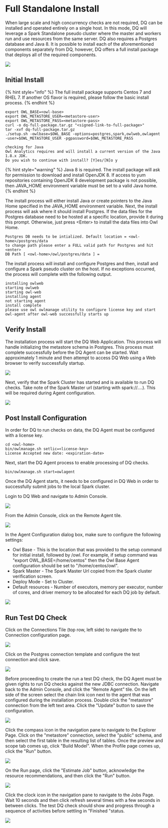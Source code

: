 # Full Standalone Install

When large scale and high concurrency checks are not required, DQ can be installed and operated entirely on a single host. In this mode, DQ will leverage a Spark Standalone pseudo cluster where the master and workers run and use resources from the same server. DQ also requires a Postgres database and Java 8. It is possible to install each of the aforementioned components separately  from DQ, however, DQ offers a full install package that deploys all of the required components.

![](../.gitbook/assets/screenshot-2021-06-14-at-5.44.53-pm.png)

## Initial Install

{% hint style="info" %}
The full install package supports Centos 7 and RHEL 7. If another OS flavor is required, please follow the basic install process.
{% endhint %}

```text
export OWL_BASE=<owl-base>
export OWL_METASTORE_USER=<metastore-user>
export OWL_METASTORE_PASS=<metastore-pass>
curl -o dq-full-package.tar.gz "<signed-link-to-full-package>"
tar -xvf dq-full-package.tar.gz
./setup.sh -owlbase=$OWL_BASE -options=postgres,spark,owlweb,owlagent -user=$OWL_METASTORE_USER -pgpassword=$OWL_METASTORE_PASS

checking for Java
Owl Analytics requires and will install a current version of the Java 1.8.x JDK.
Do you wish to continue with install? [Y]es/[N]o y
```

{% hint style="warning" %}
Java 8 is required. The install package will ask for permission to download and install OpenJDK 8. If access to yum repositories containing OpenJDK 8 development package is not possible,  then JAVA\_HOME environment variable must be set to a valid Java home.
{% endhint %}

The install process will either install Java or create pointers to the Java Home specified in the JAVA\_HOME environment variable. Next, the install process will ask where it should install Postgres. If the data files for the Postgres database need to be hosted at a specific location, provide it during this prompt. Otherwise, just press &lt;Enter&gt; to install the data files into Owl Home.

```text
Postgres DB needs to be intialized. Default location = <owl-home>/postgres/data
to change path please enter a FULL valid path for Postgres and hit <enter>
DB Path [ <owl-home>/owl/postgres/data ] = 
```

The install process will install and configure Postgres and then, install and configure a Spark pseudo cluster on the host. If no exceptions occurred, the process will complete with the following output.

```text
installing owlweb
starting owlweb
starting owl-web
installing agent
not starting agent
install complete
please use owl owlmanage utility to configure license key and start owl-agent after owl-web successfully starts up
```

## Verify Install

The installation process will start the DQ Web Application. This process will handle initializing the metastore schema in Postgres. This process must complete successfully before the DQ Agent can be started. Wait approximately 1 minute and then attempt to access DQ Web using a Web browser to verify successfully startup.

![](../.gitbook/assets/screenshot-2021-06-14-at-4.02.00-pm.png)

Next, verify that the Spark Cluster has started and is available to run DQ checks. Take note of the Spark Master url \(starting with spark://....\). This will be required during Agent configuration.

![](../.gitbook/assets/screenshot-2021-06-14-at-4.17.30-pm.png)

## Post Install Configuration

In order for DQ to run checks on data, the DQ Agent must be configured with a license key.

```text
cd <owl-home>
bin/owlmanage.sh setlic=<license-key>
License Accepted new date: <expiration-date>
```

Next, start the DQ Agent process to enable processing of DQ checks.

```text
bin/owlmanage.sh start=owlagent
```

Once the DQ Agent starts, it needs to be configured in DQ Web in order to successfully submit jobs to the local Spark cluster.

Login to DQ Web and navigate to Admin Console.

![](../.gitbook/assets/screenshot-2021-06-14-at-4.46.39-pm.png)

From the Admin Console, click on the Remote Agent tile.

![](../.gitbook/assets/screenshot-2021-06-14-at-4.23.27-pm.png)

In the Agent Configuration dialog box, make sure to configure the following settings:

* Owl Base - This is the location that was provided to the setup command for initial install, followed by /owl. For example, if setup command was "export OWL\_BASE=/home/centos" then the Owl Base Agent configuration should be set to "/home/centos/owl".
* Spark Master - The Spark Master Url copied from the Spark cluster verification screen.
* Deploy Mode - Set to Cluster.
* Default resources - Number of executors, memory per executor, number of cores, and driver memory to be allocated for each DQ job by default.

![](../.gitbook/assets/screenshot-2021-06-14-at-4.25.09-pm.png)



## Run Test DQ Check

Click on the Connections Tile \(top row, left side\) to navigate the to Connection configuration page.

![](../.gitbook/assets/screenshot-2021-06-14-at-5.00.59-pm.png)

Click on the Postgres connection template and configure the test connection and click save.

![](../.gitbook/assets/screenshot-2021-06-14-at-5.02.00-pm.png)

Before proceeding to create the run a test DQ check, the DQ Agent must be given rights to run DQ checks against the new JDBC connection. Navigate back to the Admin Console, and click the "Remote Agent" tile. On the left side of the screen select the chain link icon next to the agent that was configured during the installation process. Double click the "metastore" connection from the left text area. Click the "Update" button to save the configuration.

![](../.gitbook/assets/screenshot-2021-06-14-at-5.04.25-pm.png)

Click the compass icon in the navigation pane to navigate to the Explorer Page. Click on the "metastore" connection, select the "public" schema, and then select the first table in the resulting list of tables. Once the preview and scope tab comes up, click "Build Model". When the Profile page comes up, click the "Run" button.

![](../.gitbook/assets/screenshot-2021-06-14-at-5.03.40-pm.png)

On the Run page, click the "Estimate Job" button, acknowledge the resource recommendations, and then click the "Run" button.

![](../.gitbook/assets/screenshot-2021-06-14-at-5.05.31-pm.png)

Click the clock icon in the navigation pane to navigate to the Jobs Page. Wait 10 seconds and then click refresh several times with a few seconds in between clicks. The test DQ check should show and progress through a sequence of activities before settling in "Finished "status.

![](../.gitbook/assets/screenshot-2021-06-14-at-5.27.04-pm.png)

